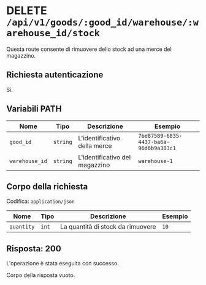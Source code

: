# DELETE `/api/v1/goods/:good_id/warehouse/:warehouse_id/stock`

Questa route consente di rimuovere dello stock ad una merce del magazzino.

## Richiesta autenticazione

Si.

## Variabili PATH

| Nome | Tipo | Descrizione | Esempio |
| -------------- | -------- | ------------------------------ | -------------------------------------- |
| `good_id` | `string` | L'identificativo della merce | `7be87589-6835-4437-ba6a-96d6b9a383c1` |
| `warehouse_id` | `string` | L'identificativo del magazzino | `warehouse-1` |

## Corpo della richiesta

Codifica: `application/json`

| Nome | Tipo | Descrizione | Esempio |
| ---------- | ----- | --------------------------------- | ------- |
| `quantity` | `int` | La quantità di stock da rimuovere | `10` |

## Risposta: 200

L'operazione è stata eseguita con successo.

Corpo della risposta vuoto.
